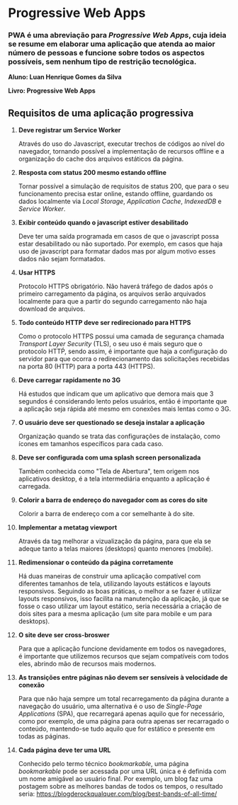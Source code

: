# Progressive Web Apps

### PWA é uma abreviação para *Progressive Web Apps*, cuja ideia se resume em elaborar uma aplicação que atenda ao maior número de pessoas e funcione sobre todos os aspectos possíveis, sem nenhum tipo de restrição tecnológica.

**Aluno: Luan Henrique Gomes da Silva**

**Livro: Progressive Web Apps**

## Requisitos de uma aplicação progressiva

1. **Deve registrar um Service Worker**

    Através do uso do Javascript, executar trechos de códigos ao nível do navegador, tornando possível a implementação de recursos offline e a organização do cache dos arquivos estáticos da página.

2. **Resposta com status 200 mesmo estando offline**

    Tornar possível a simulação de requisitos de status 200, que para o seu funcionamento precisa estar online, estando offline, guardando os dados localmente via *Local Storage*, *Application Cache*, *IndexedDB* e *Service Worker*.

3. **Exibir conteúdo quando o javascript estiver desabilitado**

    Deve ter uma saída programada em casos de que o javascript possa estar desabilitado ou não suportado. Por exemplo, em casos que haja uso de javascript para formatar dados mas por algum motivo esses dados não sejam formatados.

4. **Usar HTTPS**

    Protocolo HTTPS obrigatório. Não haverá tráfego de dados após o primeiro carregamento da página, os arquivos serão arquivados localmente para que a partir do segundo carregamento não haja download de arquivos.

5. **Todo conteúdo HTTP deve ser redirecionado para HTTPS**

    Como o protocolo HTTPS possui uma camada de segurança chamada *Transport Layer Security* (TLS), o seu uso é mais seguro que o protocolo HTTṔ, sendo assim, é importante que haja a configuração do servidor para que ocorra o redirecionamento das solicitações recebidas na porta 80 (HTTP) para a porta 443 (HTTPS).

6. **Deve carregar rapidamente no 3G**

    Há estudos que indicam que um aplicativo que demora mais que 3 segundos é considerando lento pelos usuários, então é importante que a aplicação seja rápida até mesmo em conexões mais lentas como o 3G.

7. **O usuário deve ser questionado se deseja instalar a aplicação**

    Organização quando se trata das configurações de instalação, como ícones em tamanhos específicos para cada caso.

8. **Deve ser configurada com uma splash screen personalizada**

    Também conhecida como "Tela de Abertura", tem origem nos aplicativos desktop, é a tela intermediária enquanto a aplicação é carregada.

9. **Colorir a barra de endereço do navegador com as cores do site**

    Colorir a barra de endereço com a cor semelhante à do site.

10. **Implementar a metatag viewport**

    Através da tag <meta> melhorar a vizualização da página, para que ela se adeque tanto a telas maiores (desktops) quanto menores (mobile).

11. **Redimensionar o conteúdo da página corretamente**

    Há duas maneiras de construir uma aplicação compatível com diferentes tamanhos de tela, utilizando layouts estáticos e layouts responsivos.
    Seguindo as boas práticas, o melhor a se fazer é utilizar layouts responsivos, isso facilita na manutenção da aplicação, já que se fosse o caso utilizar um layout estático, seria necessária a criação de dois sites para a mesma aplicação (um site para mobile e um para desktops).

12. **O site deve ser cross-broswer**

    Para que a aplicação funcione devidamente em todos os navegadores, é importante que utilizemos recursos que sejam compatíveis com todos eles, abrindo mão de recursos mais modernos. 

13. **As transições entre páginas não devem ser sensíveis à velocidade de conexão**

    Para que não haja sempre um total recarregamento da página durante a navegação do usuário, uma alternativa é o uso de *Single-Page Applications* (SPA), que recarregará apenas aquilo que for necessário, como por exemplo, de uma página para outra apenas ser recarragado o conteúdo, mantendo-se tudo aquilo que for estático e presente em todas as páginas.

14. **Cada página deve ter uma URL**

    Conhecido pelo termo técnico *bookmarkable*, uma página *bookmarkable* pode ser acessada por uma URL única e é definida com um nome amigável ao usuário final.
    Por exemplo, um blog faz uma postagem sobre as melhores bandas de todos os tempos, o resultado seria: 
    https://blogderockqualquer.com/blog/best-bands-of-all-time/
